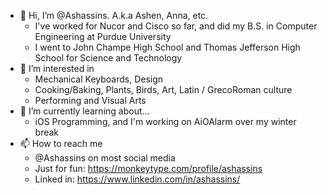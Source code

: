 - 👋 Hi, I’m @Ashassins. A.k.a Ashen, Anna, etc.
    - I've worked for Nucor and Cisco so far, and did my B.S. in Computer Engineering at Purdue University
    - I went to John Champe High School and Thomas Jefferson High School for Science and Technology
- 👀 I’m interested in 
    - Mechanical Keyboards, Design 
    - Cooking/Baking, Plants, Birds, Art, Latin / GrecoRoman culture
    - Performing and Visual Arts
- 🌱 I’m currently learning about...
    - iOS Programming, and I'm working on AiOAlarm over my winter break
- 📫 How to reach me 
    - @Ashassins on most social media
    - Just for fun: https://monkeytype.com/profile/ashassins
    - Linked in: https://www.linkedin.com/in/ashassins/
<!---
Ashassins/Ashassins is a ✨ special ✨ repository because its `README.md` (this file) appears on your GitHub profile.
You can click the Preview link to take a look at your changes.
--->
